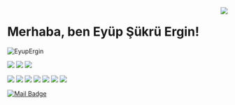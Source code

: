 <img align='right' src="https://github-readme-stats.vercel.app/api?username=EyupErgin&show_icons=true">

# Merhaba, ben     Eyüp Şükrü Ergin! 
<p align="left"> <img src="https://komarev.com/ghpvc/?username=EyupErgin" alt="EyupErgin" /> </p>

<!-- [![](https://img.shields.io/twitter/follow/user?style=social)](https://www.twitter.com/user) -->
[![](https://img.shields.io/github/followers/EyupErgin?style=social)](https://www.github.com/EyupErgin)
[![](https://img.shields.io/github/stars/EyupErgin?style=social)](https://www.github.com/EyupErgin)
[![](https://img.shields.io/github/sponsors/EyupErgin?style=social)](https://www.github.com/EyupErgin)

[![](https://img.shields.io/badge/%20My%20Website-%2312100E.svg?&style=for-the-badge&logo=web&logoColor=black&color=blue)](https://eyupergin.com/)
[![](https://img.shields.io/badge/linkedin-%230077B5.svg?&style=for-the-badge&logo=linkedin&logoColor=white)](https://www.linkedin.com/in/eyupergin/)
[![](https://img.shields.io/badge/Telegram-%2312100E.svg?&style=for-the-badge&logo=telegram&logoColor=black&color=25b1e4)](https://t.me/)
[![](https://img.shields.io/badge/medium-%2312100E.svg?&style=for-the-badge&logo=medium&logoColor=white)](https://eyupergin.medium.com/)
[![](https://img.shields.io/badge/Stack%20overflow-%2312100E.svg?&style=for-the-badge&logo=stackoverflow&logoColor=white&color=f48024)](https://stackoverflow.com/users/14971651/eyup-sukru-ergin)
[![](https://img.shields.io/badge/bugcrowd-%2312100E.svg?&style=for-the-badge&logo=bugcrowd&logoColor=orange&color=000000)](https://bugcrowd.com/)
[![](https://img.shields.io/badge/Hackerone-%2312100E.svg?&style=for-the-badge&logo=hackerone&logoColor=white&color=000000)](https://hackerone.com/)

[![Mail Badge](https://img.shields.io/badge/eyupsukruergin@outlook.com-c14438?style=for-the-badge&logo=Gmail&logoColor=white&link=mailto:eyupsukruergin@outlook.com)](mailto:eyupsukruergin@outlook.com)

 <!--[![](https://img.shields.io/badge/youtube-%23FF0000.svg?&style=for-the-badge&logo=youtube&logoColor=white")](https://www.youtube.com/user) -->
 <!-- [![](https://img.shields.io/badge/twitter-%231DA1F2.svg?&style=for-the-badge&logo=twitter&logoColor=white)](https://www.twitter.com/user) -->
 <!-- [![](https://img.shields.io/badge/instagram-%23E4405F.svg?&style=for-the-badge&logo=instagram&logoColor=white)](https://instagram.com/user) -->
